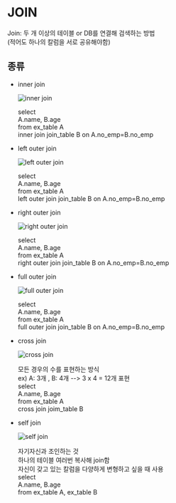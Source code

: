 # JOIN
Join: 두 개 이상의 테이블 or DB를 연결해 검색하는 방법 <br>
(적어도 하나의 칼럼을 서로 공유해야함)
<br>

## 종류
- inner join<br>
  
  ![inner join](https://img1.daumcdn.net/thumb/R1280x0/?scode=mtistory2&fname=https%3A%2F%2Fblog.kakaocdn.net%2Fdn%2FZiezB%2FbtqC3rs5tsT%2Frt6imsvIsU7gh0Wm0JPTk0%2Fimg.png)
  <br>
  
  select <br>
  A.name, B.age <br>
  from ex_table A <br>
  inner join join_table B on A.no_emp=B.no_emp<br>

- left outer join
  
    ![left outer join](https://img1.daumcdn.net/thumb/R1280x0/?scode=mtistory2&fname=https%3A%2F%2Fblog.kakaocdn.net%2Fdn%2FcGzLt9%2FbtqC21H7s3O%2FKaOeOKQP63GMmooh15ZBF0%2Fimg.png)
    
    select <br>
    A.name, B.age <br>
    from ex_table A <br>
    left outer join join_table B on A.no_emp=B.no_emp<br>

- right outer join
  
  ![right outer join](https://img1.daumcdn.net/thumb/R1280x0/?scode=mtistory2&fname=https%3A%2F%2Fblog.kakaocdn.net%2Fdn%2F2zm1r%2FbtqC4uQqEzd%2FvzlPP2G5sIFkk6CYOv63Vk%2Fimg.png)

    select <br>
    A.name, B.age <br>
    from ex_table A <br>
    right outer join join_table B on A.no_emp=B.no_emp<br>


- full outer join
  
  ![full outer join](https://img1.daumcdn.net/thumb/R1280x0/?scode=mtistory2&fname=https%3A%2F%2Fblog.kakaocdn.net%2Fdn%2FbEwa8U%2FbtqCZymSjyT%2FGM2d6rnDkw2JTfM5XHgADK%2Fimg.png)

    select <br>
    A.name, B.age <br>
    from ex_table A <br>
    full outer join join_table B on A.no_emp=B.no_emp<br>

- cross join
  
  ![cross join](https://t1.daumcdn.net/cfile/tistory/997A563D5DCEA67328)

    모든 경우의 수를 표현하는 방식<br>
    ex) A: 3개 , B: 4개 --> 3 x 4 = 12개 표현<br>
    select <br>
    A.name, B.age <br>
    from ex_table A <br>
    cross join joim_table B

- self join
  
   ![self join](https://t1.daumcdn.net/cfile/tistory/993262335B1791442D)

   자기자신과 조인하는 것<br>
   하나의 테이블 여러번 복사해 join함<br>
   자신이 갖고 있는 칼럼을 다양하게 변형하고 싶을 때 사용<br>
    select <br>
    A.name, B.age <br>
    from ex_table A, ex_table B <br>
    


